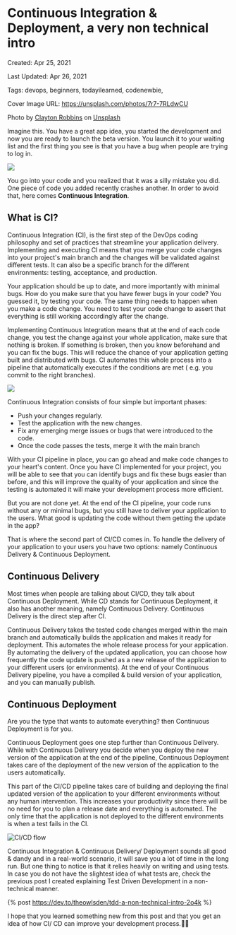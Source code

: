 # Continuous Integration & Deployment, a very non technical intro

Created: Apr 25, 2021

Last Updated: Apr 26, 2021

Tags: devops, beginners, todayilearned, codenewbie,

Cover Image URL: https://unsplash.com/photos/7r7-7RLdwCU

Photo by <a href="https://unsplash.com/@claytonrobbins?utm_source=unsplash&utm_medium=referral&utm_content=creditCopyText">Clayton Robbins</a> on <a href="https://unsplash.com/s/photos/process?utm_source=unsplash&utm_medium=referral&utm_content=creditCopyText">Unsplash</a>
  

Imagine this. You have a great app idea, you started the development and now you are ready to launch the beta version. You launch it to your waiting list and the first thing you see is that you have a bug when people are trying to log in.

<img src="https://media1.tenor.com/images/941def52f15ec9f071e378db898aab20/tenor.gif?itemid=15252602">

You go into your code and you realized that it was a silly mistake you did. One piece of code you added recently crashes another. In order to avoid that, here comes **Continuous Integration**.

## What is CI?

Continuous Integration (CI), is the first step of the DevOps coding philosophy and set of practices that streamline your application delivery. Implementing and executing CI means that you merge your code changes into your project's main branch and the changes will be validated against different tests. It can also be a specific branch for the different environments: testing, acceptance, and production.

Your application should be up to date, and more importantly with minimal bugs. How do you make sure that you have fewer bugs in your code? You guessed it, by testing your code. The same thing needs to happen when you make a code change. You need to test your code change to assert that everything is still working accordingly after the change. 

Implementing Continuous Integration means that at the end of each code change, you test the change against your whole application, make sure that nothing is broken. If something is broken, then you know beforehand and you can fix the bugs. This will reduce the chance of your application getting built and distributed with bugs. CI automates this whole process into a pipeline that automatically executes if the conditions are met ( e.g. you commit to the right branches).

<img src="https://ollesbloggtechome.files.wordpress.com/2019/04/coding-wey.gif">

Continuous Integration consists of four simple but important phases:
- Push your changes regularly.
- Test the application with the new changes.
- Fix any emerging merge issues or bugs that were introduced to the code.
- Once the code passes the tests, merge it with the main branch

With your CI pipeline in place, you can go ahead and make code changes to your heart's content. Once you have CI implemented for your project, you will be able to see that you can identify bugs and fix these bugs easier than before, and this will improve the quality of your application and since the testing is automated it will make your development process more efficient.

But you are not done yet. At the end of the CI pipeline, your code runs without any or minimal bugs, but you still have to deliver your application to the users. What good is updating the code without them getting the update in the app?

That is where the second part of CI/CD comes in. To handle the delivery of your application to your users you have two options:  namely Continuous Delivery & Continuous Deployment.

## Continuous Delivery
Most times when people are talking about CI/CD, they talk about Continuous Deployment. While CD stands for Continuous Deployment, it also has another meaning, namely Continuous Delivery. Continuous Delivery is the direct step after CI.

Continuous Delivery takes the tested code changes merged within the main branch and automatically builds the application and makes it ready for deployment. This automates the whole release process for your application. By automating the delivery of the updated application, you can choose how frequently the code update is pushed as a new release of the application to your different users (or environments). At the end of your Continuous Delivery pipeline, you have a compiled & build version of your application, and you can manually publish. 

## Continuous Deployment
Are you the type that wants to automate everything? then Continuous Deployment is for you.

Continuous Deployment goes one step further than Continuous Delivery. While with Continuous Delivery you decide when you deploy the new version of the application at the end of the pipeline, Continuous Deployment takes care of the deployment of the new version of the application to the users automatically.
 
This part of the CI/CD pipeline takes care of building and deploying the final updated version of the application to your different environments without any human intervention. This increases your productivity since there will be no need for you to plan a release date and everything is automated. The only time that the application is not deployed to the different environments is when a test fails in the CI.

![CI/CD flow](https://dev-to-uploads.s3.amazonaws.com/uploads/articles/fhece2pzq8h2odpv1v2d.png)

Continuous Integration & Continuous Delivery/ Deployment sounds all good & dandy and in a real-world scenario, it will save you a lot of time in the long run. But one thing to notice is that it relies heavily on writing and using tests. In case you do not have the slightest idea of what tests are, check the previous post I created explaining Test Driven Development in a non-technical manner.

{% post https://dev.to/theowlsden/tdd-a-non-technical-intro-2o4k %}

I hope that you learned something new from this post and that you get an idea of how CI/ CD can improve your development process.🤙🏿